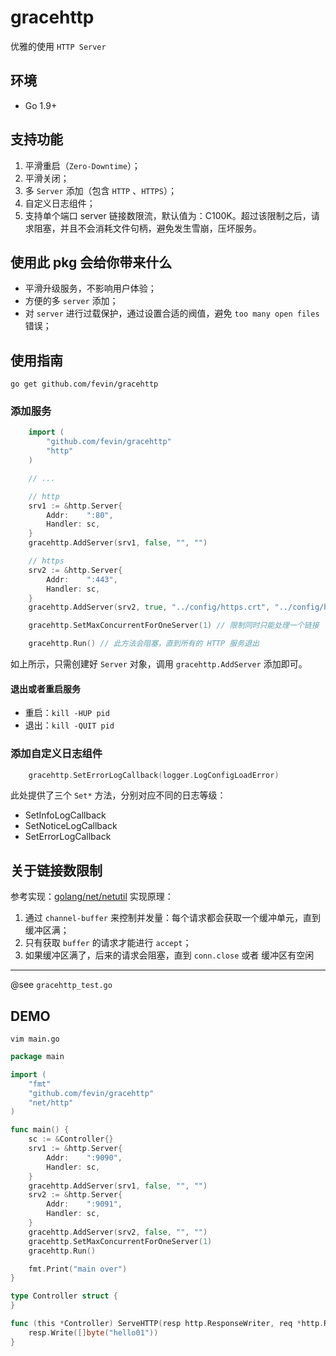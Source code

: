 # gracehttp
优雅的使用 `HTTP Server`

## 环境
* Go 1.9+

## 支持功能
1. 平滑重启（`Zero-Downtime`）；
2. 平滑关闭；
3. 多 `Server` 添加（包含 `HTTP` 、`HTTPS`）；
4. 自定义日志组件；
5. 支持单个端口 server 链接数限流，默认值为：C100K。超过该限制之后，请求阻塞，并且不会消耗文件句柄，避免发生雪崩，压坏服务。

## 使用此 pkg 会给你带来什么
* 平滑升级服务，不影响用户体验；
* 方便的多 `server` 添加；
* 对 `server` 进行过载保护，通过设置合适的阀值，避免 `too many open files` 错误；

## 使用指南
`go get github.com/fevin/gracehttp`

### 添加服务
```go
    import (
        "github.com/fevin/gracehttp"
        "http"
    )

    // ...

    // http
    srv1 := &http.Server{
        Addr:    ":80",
        Handler: sc,
    }
    gracehttp.AddServer(srv1, false, "", "")

    // https
    srv2 := &http.Server{
        Addr:    ":443",
        Handler: sc,
    }
    gracehttp.AddServer(srv2, true, "../config/https.crt", "../config/https.key")

    gracehttp.SetMaxConcurrentForOneServer(1) // 限制同时只能处理一个链接

    gracehttp.Run() // 此方法会阻塞，直到所有的 HTTP 服务退出
```

如上所示，只需创建好 `Server` 对象，调用 `gracehttp.AddServer` 添加即可。

#### 退出或者重启服务
* 重启：`kill -HUP pid`
* 退出：`kill -QUIT pid`

### 添加自定义日志组件
```go
    gracehttp.SetErrorLogCallback(logger.LogConfigLoadError)
```

此处提供了三个 `Set*` 方法，分别对应不同的日志等级：
* SetInfoLogCallback
* SetNoticeLogCallback
* SetErrorLogCallback

## 关于链接数限制
参考实现：[golang/net/netutil](https://github.com/golang/net/blob/master/netutil/listen.go)
实现原理：
1. 通过 `channel-buffer` 来控制并发量：每个请求都会获取一个缓冲单元，直到缓冲区满；
2. 只有获取 `buffer` 的请求才能进行 `accept`；
3. 如果缓冲区满了，后来的请求会阻塞，直到 `conn.close` 或者 缓冲区有空闲

---
@see `gracehttp_test.go`

## DEMO
`vim main.go`
```go
package main

import (
    "fmt"
    "github.com/fevin/gracehttp"
    "net/http"
)

func main() {
    sc := &Controller{}
    srv1 := &http.Server{
        Addr:    ":9090",
        Handler: sc,
    }
    gracehttp.AddServer(srv1, false, "", "")
    srv2 := &http.Server{
        Addr:    ":9091",
        Handler: sc,
    }
    gracehttp.AddServer(srv2, false, "", "")
    gracehttp.SetMaxConcurrentForOneServer(1)
    gracehttp.Run()

    fmt.Print("main over")
}

type Controller struct {
}

func (this *Controller) ServeHTTP(resp http.ResponseWriter, req *http.Request) {
    resp.Write([]byte("hello01"))
}
```
